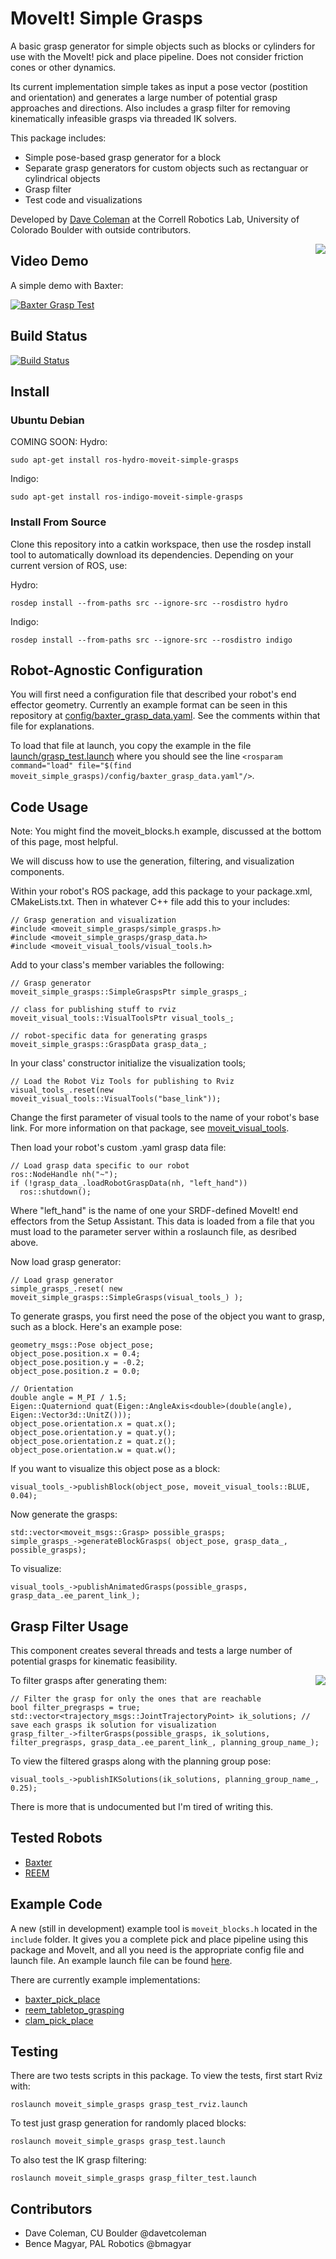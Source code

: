 MoveIt! Simple Grasps
====================

A basic grasp generator for simple objects such as blocks or cylinders for use with the MoveIt! pick and place pipeline. Does not consider friction cones or other dynamics. 

Its current implementation simple takes as input a pose vector (postition and orientation) and generates a large number of potential grasp approaches and directions. Also includes a grasp filter for removing kinematically infeasible grasps via threaded IK solvers.

This package includes:

 - Simple pose-based grasp generator for a block
 - Separate grasp generators for custom objects such as rectanguar or cylindrical objects
 - Grasp filter
 - Test code and visualizations

Developed by [Dave Coleman](http://dav.ee) at the Correll Robotics Lab, University of Colorado Boulder with outside contributors.

<img align="right" src="https://raw.github.com/davetcoleman/moveit_simple_grasps/hydro-devel/resources/demo.png" /> 

## Video Demo

A simple demo with Baxter:

[![Baxter Grasp Test](http://img.youtube.com/vi/WEDITCR2qH4/0.jpg)](https://www.youtube.com/watch?v=WEDITCR2qH4)  

## Build Status

[![Build Status](https://travis-ci.org/davetcoleman/moveit_simple_grasps.png?branch=hydro-devel)](https://travis-ci.org/davetcoleman/moveit_simple_grasps)

## Install

### Ubuntu Debian

COMING SOON:
Hydro:
```
sudo apt-get install ros-hydro-moveit-simple-grasps
```
Indigo:
```
sudo apt-get install ros-indigo-moveit-simple-grasps
```

### Install From Source

Clone this repository into a catkin workspace, then use the rosdep install tool to automatically download its dependencies. Depending on your current version of ROS, use:

Hydro:
```
rosdep install --from-paths src --ignore-src --rosdistro hydro
```
Indigo:
```
rosdep install --from-paths src --ignore-src --rosdistro indigo
```

## Robot-Agnostic Configuration

You will first need a configuration file that described your robot's end effector geometry. Currently an example format can be seen in this repository at [config/baxter_grasp_data.yaml](https://github.com/davetcoleman/moveit_simple_grasps/blob/hydro-devel/config/baxter_grasp_data.yaml). See the comments within that file for explanations. 

To load that file at launch, you copy the example in the file [launch/grasp_test.launch](https://github.com/davetcoleman/moveit_simple_grasps/blob/hydro-devel/launch/grasp_test.launch) where you should see the line ``<rosparam command="load" file="$(find moveit_simple_grasps)/config/baxter_grasp_data.yaml"/>``.

## Code Usage

Note: You might find the moveit_blocks.h example, discussed at the bottom of this page, most helpful.

We will discuss how to use the generation, filtering, and visualization components.

Within your robot's ROS package, add this package to your package.xml, CMakeLists.txt. Then in whatever C++ file add this to your includes:
```
// Grasp generation and visualization
#include <moveit_simple_grasps/simple_grasps.h>
#include <moveit_simple_grasps/grasp_data.h>
#include <moveit_visual_tools/visual_tools.h>
```

Add to your class's member variables the following:
```
// Grasp generator
moveit_simple_grasps::SimpleGraspsPtr simple_grasps_;

// class for publishing stuff to rviz
moveit_visual_tools::VisualToolsPtr visual_tools_;

// robot-specific data for generating grasps
moveit_simple_grasps::GraspData grasp_data_;
```

In your class' constructor initialize the visualization tools;
```
// Load the Robot Viz Tools for publishing to Rviz
visual_tools_.reset(new moveit_visual_tools::VisualTools("base_link"));
```
Change the first parameter of visual tools to the name of your robot's base link. For more information on that package, see [moveit_visual_tools](https://github.com/davetcoleman/moveit_visual_tools).

Then load your robot's custom .yaml grasp data file:
```
// Load grasp data specific to our robot
ros::NodeHandle nh("~");
if (!grasp_data_.loadRobotGraspData(nh, "left_hand"))
  ros::shutdown();
```
Where "left_hand" is the name of one your SRDF-defined MoveIt! end effectors from the Setup Assistant. This data is loaded from a file that you must load to the parameter server within a roslaunch file, as desribed above.

Now load grasp generator:
```
// Load grasp generator
simple_grasps_.reset( new moveit_simple_grasps::SimpleGrasps(visual_tools_) );
```

To generate grasps, you first need the pose of the object you want to grasp, such as a block. Here's an example pose:
```
geometry_msgs::Pose object_pose;
object_pose.position.x = 0.4;
object_pose.position.y = -0.2;
object_pose.position.z = 0.0;

// Orientation
double angle = M_PI / 1.5;
Eigen::Quaterniond quat(Eigen::AngleAxis<double>(double(angle), Eigen::Vector3d::UnitZ()));
object_pose.orientation.x = quat.x();
object_pose.orientation.y = quat.y();
object_pose.orientation.z = quat.z();
object_pose.orientation.w = quat.w();
```

If you want to visualize this object pose as a block:
```
visual_tools_->publishBlock(object_pose, moveit_visual_tools::BLUE, 0.04);
```

Now generate the grasps:
```
std::vector<moveit_msgs::Grasp> possible_grasps;
simple_grasps_->generateBlockGrasps( object_pose, grasp_data_, possible_grasps);
```

To visualize:
```
visual_tools_->publishAnimatedGrasps(possible_grasps, grasp_data_.ee_parent_link_);
```

## Grasp Filter Usage

This component creates several threads and tests a large number of potential grasps for kinematic feasibility.

<img align="right" src="https://raw.github.com/davetcoleman/moveit_simple_grasps/hydro-devel/resources/filter.png" />

To filter grasps after generating them:
```
// Filter the grasp for only the ones that are reachable
bool filter_pregrasps = true;
std::vector<trajectory_msgs::JointTrajectoryPoint> ik_solutions; // save each grasps ik solution for visualization
grasp_filter_->filterGrasps(possible_grasps, ik_solutions, filter_pregrasps, grasp_data_.ee_parent_link_, planning_group_name_);
```

To view the filtered grasps along with the planning group pose:
```
visual_tools_->publishIKSolutions(ik_solutions, planning_group_name_, 0.25);
```

There is more that is undocumented but I'm tired of writing this.

## Tested Robots

 - [Baxter](https://github.com/davetcoleman/baxter_cpp)
 - [REEM](http://wiki.ros.org/Robots/REEM)

## Example Code

A new (still in development) example tool is ``moveit_blocks.h`` located in the ``include`` folder. It gives you a complete pick and place pipeline using this package and MoveIt, and all you need is the appropriate config file and launch file. An example launch file can be found [here](https://github.com/davetcoleman/clam/blob/master/clam_pick_place/launch/pick_place.launch).

There are currently example implementations:

 - [baxter_pick_place](https://github.com/davetcoleman/baxter_cpp/tree/hydro-devel/baxter_pick_place)
 - [reem_tabletop_grasping](https://github.com/pal-robotics/reem_tabletop_grasping)
 - [clam_pick_place](https://github.com/davetcoleman/clam/tree/master/clam_pick_place)

## Testing

There are two tests scripts in this package. To view the tests, first start Rviz with:

```
roslaunch moveit_simple_grasps grasp_test_rviz.launch
```

To test just grasp generation for randomly placed blocks:
```
roslaunch moveit_simple_grasps grasp_test.launch 
```

To also test the IK grasp filtering:
```
roslaunch moveit_simple_grasps grasp_filter_test.launch
```

## Contributors

 - Dave Coleman, CU Boulder @davetcoleman
 - Bence Magyar, PAL Robotics @bmagyar